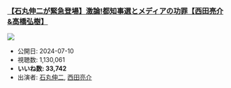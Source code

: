 ### [【石丸伸二が緊急登場】激論!都知事選とメディアの功罪【西田亮介&高橋弘樹】](https://www.youtube.com/watch?v=pvhzvC513uQ)
[![](https://img.youtube.com/vi/pvhzvC513uQ/sddefault.jpg)](https://www.youtube.com/watch?v=pvhzvC513uQ)
-   公開日: 2024-07-10
-   視聴数: 1,130,061
-   **いいね数: 33,742**
-   出演者: [石丸伸二](/rehacq_fan/people/石丸伸二 "wikilink"), [西田亮介](/rehacq_fan/people/西田亮介 "wikilink")
